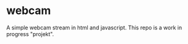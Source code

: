 # webcam
A simple webcam stream in html and javascript. 
This repo is a work in progress "projekt".
